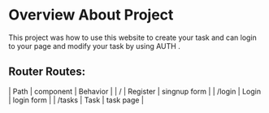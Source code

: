 # Overview About Project
This project was how to use this website to create your task and can login to your page and modify your task by using AUTH .

## Router Routes:
| Path    | component | Behavior     |
|   /     | Register  | singnup form |
| /login  | Login     | login form   |
| /tasks  | Task      | task page    |

